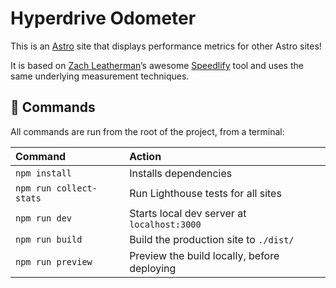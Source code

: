 # Hyperdrive Odometer

This is an [Astro](https://astro.build) site that displays performance metrics for other Astro sites!

It is based on [Zach Leatherman](https://zachleat.com/)’s awesome [Speedlify](https://github.com/zachleat/speedlify/) tool and uses the same underlying measurement techniques.

## 🧞 Commands

All commands are run from the root of the project, from a terminal:

| Command                 | Action                                      |
| :---------------------- | :------------------------------------------ |
| `npm install`           | Installs dependencies                       |
| `npm run collect-stats` | Run Lighthouse tests for all sites          |
| `npm run dev`           | Starts local dev server at `localhost:3000` |
| `npm run build`         | Build the production site to `./dist/`      |
| `npm run preview`       | Preview the build locally, before deploying |
